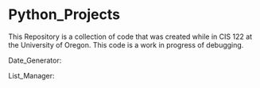 # Python_Projects

This Repository is a collection of code that was created while in CIS 122 at the University of Oregon. This code is a work in progress of debugging.


Date_Generator:


List_Manager:




